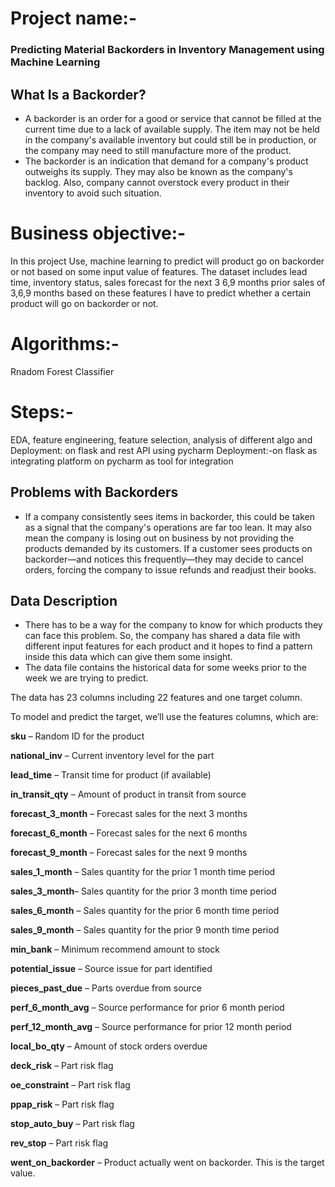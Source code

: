 # Project name:-

### Predicting Material Backorders in Inventory Management using Machine Learning

## What Is a Backorder?
  - A backorder is an order for a good or service that cannot be filled at the current time due to a lack of available supply. The item may not be held in the company's available inventory but could still be in production, or the company may need to still manufacture more of the product.
  - The backorder is an indication that demand for a company's product outweighs its supply. They may also be known as the company's backlog. Also, company cannot overstock every product in their inventory to avoid such situation.
  
 # Business objective:-

In this project Use, machine learning to predict will product go on backorder or not based on some input value of features. The dataset includes lead time, inventory status, sales forecast for the next 3 6,9 months prior sales of 3,6,9 months based on these features I have to predict whether a certain product will go on backorder or not.

# Algorithms:- 

Rnadom Forest Classifier

# Steps:-

EDA, feature engineering, feature selection, analysis of different algo and Deployment: on flask and rest API using pycharm
Deployment:-on flask as integrating platform on pycharm as tool for integration

  
## Problems with Backorders
  - If a company consistently sees items in backorder, this could be taken as a signal that the company's operations are far too lean. It may also mean the company is losing out on business by not providing the products demanded by its customers. If a customer sees products on backorder—and notices this frequently—they may decide to cancel orders, forcing the company to issue refunds and readjust their books.

## Data Description
  - There has to be a way for the company to know for which products they can face this problem. So, the company has shared a data file with different input features for each product and it hopes to find a pattern inside this data which can give them some insight.
  - The data file contains the historical data for some weeks prior to the week we are trying to predict.
  
The data has 23 columns including 22 features and one target column.

To model and predict the target, we’ll use the features columns, which are:

**sku** – 		 	Random ID for the product

**national_inv** –   	Current inventory level for the part

**lead_time** – 	 	Transit time for product (if available)

**in_transit_qty** – 	Amount of product in transit from source

**forecast_3_month** – 	Forecast sales for the next 3 months

**forecast_6_month** – 	Forecast sales for the next 6 months

**forecast_9_month** – 	Forecast sales for the next 9 months

**sales_1_month** – 	Sales quantity for the prior 1 month time period

**sales_3_month**– 	Sales quantity for the prior 3 month time period

**sales_6_month** – 	Sales quantity for the prior 6 month time period

**sales_9_month** – 	Sales quantity for the prior 9 month time period

**min_bank** – 		Minimum recommend amount to stock

**potential_issue** – 	Source issue for part identified

**pieces_past_due** – 	Parts overdue from source

**perf_6_month_avg** – 	Source performance for prior 6 month period

**perf_12_month_avg** – 	Source performance for prior 12 month period

**local_bo_qty** – 		Amount of stock orders overdue

**deck_risk** – 		Part risk flag

**oe_constraint** – 	Part risk flag

**ppap_risk** – 		Part risk flag

**stop_auto_buy** – 	Part risk flag

**rev_stop** – 		Part risk flag

**went_on_backorder** – 	Product actually went on backorder. This is the target value.
